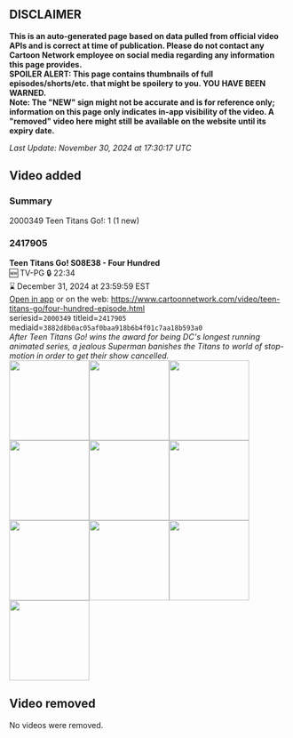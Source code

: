 ## DISCLAIMER
**This is an auto-generated page based on data pulled from official video APIs and is correct at time of publication. Please do not contact any Cartoon Network employee on social media regarding any information this page provides.**  
**SPOILER ALERT: This page contains thumbnails of full episodes/shorts/etc. that might be spoilery to you. YOU HAVE BEEN WARNED.**  
**Note: The "NEW" sign might not be accurate and is for reference only; information on this page only indicates in-app visibility of the video. A "removed" video here might still be available on the website until its expiry date.**  

_Last Update: November 30, 2024 at 17:30:17 UTC_
## Video added
### Summary
2000349 Teen Titans Go!: 1 (1 new)  
### 2417905
**Teen Titans Go! S08E38 - Four Hundred**  
🆕 TV-PG 🔒 22:34  
⌛ December 31, 2024 at 23:59:59 EST  
[Open in app](https://cnvideo.sercomkc.org/redirector.html?type=cnapp&seriesid=2000349&titleid=2417905&mediaid=3882d8b0ac05af0baa918b6b4f01c7aa18b593a0) or on the web: https://www.cartoonnetwork.com/video/teen-titans-go/four-hundred-episode.html  
seriesid=`2000349` titleid=`2417905` mediaid=`3882d8b0ac05af0baa918b6b4f01c7aa18b593a0`  
_After Teen Titans Go! wins the award for being DC's longest running animated series, a jealous Superman banishes the Titans to world of stop-motion in order to get their show cancelled._  
<a href="https://s3.amazonaws.com/cartoonorchestrator/2417905_001_1280x720.jpg"><img src="https://s3.amazonaws.com/cartoonorchestrator/2417905_001_640x360.jpg" height="144px" /></a><a href="https://s3.amazonaws.com/cartoonorchestrator/2417905_002_1280x720.jpg"><img src="https://s3.amazonaws.com/cartoonorchestrator/2417905_002_640x360.jpg" height="144px" /></a><a href="https://s3.amazonaws.com/cartoonorchestrator/2417905_003_1280x720.jpg"><img src="https://s3.amazonaws.com/cartoonorchestrator/2417905_003_640x360.jpg" height="144px" /></a><a href="https://s3.amazonaws.com/cartoonorchestrator/2417905_004_1280x720.jpg"><img src="https://s3.amazonaws.com/cartoonorchestrator/2417905_004_640x360.jpg" height="144px" /></a><a href="https://s3.amazonaws.com/cartoonorchestrator/2417905_005_1280x720.jpg"><img src="https://s3.amazonaws.com/cartoonorchestrator/2417905_005_640x360.jpg" height="144px" /></a><a href="https://s3.amazonaws.com/cartoonorchestrator/2417905_006_1280x720.jpg"><img src="https://s3.amazonaws.com/cartoonorchestrator/2417905_006_640x360.jpg" height="144px" /></a><a href="https://s3.amazonaws.com/cartoonorchestrator/2417905_007_1280x720.jpg"><img src="https://s3.amazonaws.com/cartoonorchestrator/2417905_007_640x360.jpg" height="144px" /></a><a href="https://s3.amazonaws.com/cartoonorchestrator/2417905_008_1280x720.jpg"><img src="https://s3.amazonaws.com/cartoonorchestrator/2417905_008_640x360.jpg" height="144px" /></a><a href="https://s3.amazonaws.com/cartoonorchestrator/2417905_009_1280x720.jpg"><img src="https://s3.amazonaws.com/cartoonorchestrator/2417905_009_640x360.jpg" height="144px" /></a><a href="https://s3.amazonaws.com/cartoonorchestrator/2417905_010_1280x720.jpg"><img src="https://s3.amazonaws.com/cartoonorchestrator/2417905_010_640x360.jpg" height="144px" /></a>
## Video removed
No videos were removed.  
